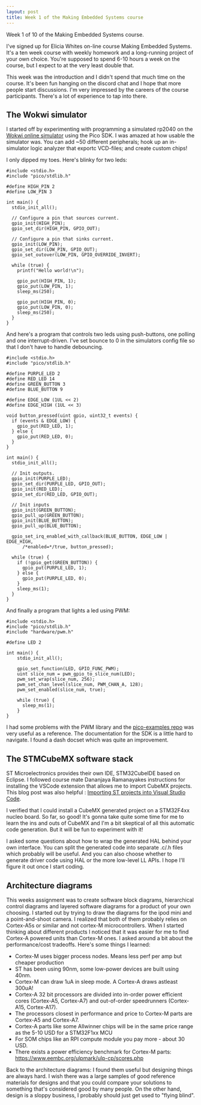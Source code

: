 ```yaml
---
layout: post
title: Week 1 of the Making Embedded Systems course
---
```


<!-- excerpt start -->
Week 1 of 10 of the Making Embedded Systems course.
<!-- excerpt end -->

I've signed up for Elicia Whites on-line course Making Embedded Systems. It's a ten week course with weekly homework and a long-running project of your own choice. You're supposed to spend 6-10 hours a week on the course, but I expect to at the very least double that.

This week was the introduction and I didn't spend that much time on the course. It's been fun hanging on the discord chat and I hope that more people start discussions. I'm very impressed by the careers of the course participants. There's a lot of experience to tap into there.

## The Wokwi simulator

I started off by experimenting with programming a simulated rp2040 on the [Wokwi online simulator](https://wokwi.com/) using the Pico SDK. I was amazed at how usable the simulator was. You can add ~50 different peripherals; hook up an in-simulator logic analyzer that exportc VCD-files; and create custom chips!

I only dipped my toes. Here's blinky for two leds:

```
#include <stdio.h>
#include "pico/stdlib.h"

#define HIGH_PIN 2
#define LOW_PIN 3

int main() {
  stdio_init_all();
  
  // Configure a pin that sources current.
  gpio_init(HIGH_PIN);
  gpio_set_dir(HIGH_PIN, GPIO_OUT);

  // Configure a pin that sinks current.
  gpio_init(LOW_PIN);
  gpio_set_dir(LOW_PIN, GPIO_OUT);
  gpio_set_outover(LOW_PIN, GPIO_OVERRIDE_INVERT);

  while (true) {
    printf("Hello world!\n");

    gpio_put(HIGH_PIN, 1);
    gpio_put(LOW_PIN, 1);
    sleep_ms(250);

    gpio_put(HIGH_PIN, 0);
    gpio_put(LOW_PIN, 0);
    sleep_ms(250);
  }
}
```

And here's a program that controls two leds using push-buttons, one polling and one interrupt-driven. I've set bounce to 0 in the simulators config file so that I don't have to handle debouncing.

```
#include <stdio.h>
#include "pico/stdlib.h"

#define PURPLE_LED 2
#define RED_LED 14
#define GREEN_BUTTON 3
#define BLUE_BUTTON 9

#define EDGE_LOW (1UL << 2)
#define EDGE_HIGH (1UL << 3)

void button_pressed(uint gpio, uint32_t events) {
  if (events & EDGE_LOW) {
    gpio_put(RED_LED, 1);
  } else {
    gpio_put(RED_LED, 0);
  }
}

int main() {
  stdio_init_all();

  // Init outputs.
  gpio_init(PURPLE_LED);
  gpio_set_dir(PURPLE_LED, GPIO_OUT);
  gpio_init(RED_LED);
  gpio_set_dir(RED_LED, GPIO_OUT);

  // Init inputs
  gpio_init(GREEN_BUTTON);
  gpio_pull_up(GREEN_BUTTON);
  gpio_init(BLUE_BUTTON);
  gpio_pull_up(BLUE_BUTTON);

  gpio_set_irq_enabled_with_callback(BLUE_BUTTON, EDGE_LOW | EDGE_HIGH, 
      /*enabled=*/true, button_pressed);

  while (true) {
    if (!gpio_get(GREEN_BUTTON)) {
      gpio_put(PURPLE_LED, 1);
    } else {
      gpio_put(PURPLE_LED, 0);
    }
    sleep_ms(1);
  }
}
```

And finally a program that lights a led using PWM:

```
#include <stdio.h>
#include "pico/stdlib.h"
#include "hardware/pwm.h"

#define LED 2

int main() {
    stdio_init_all();

    gpio_set_function(LED, GPIO_FUNC_PWM);
    uint slice_num = pwm_gpio_to_slice_num(LED);
    pwm_set_wrap(slice_num, 256);
    pwm_set_chan_level(slice_num, PWM_CHAN_A, 128);
    pwm_set_enabled(slice_num, true);
    
    while (true) {
      sleep_ms(1);
    }
}
```

I had some problems with the PWM library and the [pico-examples repo](https://github.com/raspberrypi/pico-examples) was very useful as a reference. The documentation for the SDK is a little hard to navigate. I found a dash docset which was quite an improvement.

## The STMCubeMX software stack

ST Microelectronics provides their own IDE, STM32CubeIDE based on Eclipse. I followed course mate Dananjaya Ramanayakes instructions for installing the VSCode extension that allows me to import CubeMX projects. This blog post was also helpful : [Importing ST projects into Visual Studio Code](https://devblogs.microsoft.com/cppblog/importing-st-projects-into-visual-studio-code/).

I verified that I could install a CubeMX generated project on a STM32F4xx nucleo board. So far, so good! It's gonna take quite some time for me to learn the ins and outs of CubeMX and I'm a bit skeptical of all this automatic code generation. But it will be fun to experiment with it!

I asked some questions about how to wrap the generated HAL behind your own interface. You can split the generated code into separate .c/.h files which probably will be useful. And you can also choose whether to generate driver code using HAL or the more low-level LL APIs. I hope I'll figure it out once I start coding.

## Architecture diagrams

This weeks assignment was to create software block diagrams, hierarchical control diagrams and layered software diagrams for a product of your own choosing. I started out by trying to draw the diagrams for the ipod mini and a point-and-shoot camera. I realized that both of them probably relies on Cortex-A5s or similar and not cortex-M microcontrollers. When I started thinking about different products I noticed that it was easier for me to find Cortex-A powered units than Cortex-M ones. I asked around a bit about the performance/cost tradeoffs. Here's some things I learned:

* Cortex-M uses bigger process nodes. Means less perf per amp but cheaper production
* ST has been using 90nm, some low-power devices are built using 40nm.
* Cortex-M can draw 1uA in sleep mode. A Cortex-A draws astleast 300uA!
* Cortex-A 32 bit processors are divided into in-order power efficient cores (Cortex-A5, Cortex-A7) and out-of-order speedrunners (Cortex-A15, Cortex-A17).
* The processors closest in performance and price to Cortex-M parts are Cortex-A5 and Cortex-A7.
* Cortex-A parts like some Allwinner chips will be in the same price range as the 5-10 USD for a STM32F1xx MCU
* For SOM chips like an RPI compute module you pay more - about 30 USD.
* There exists a power efficiency benchmark for Cortex-M parts: https://www.eembc.org/ulpmark/ulp-cp/scores.php

Back to the architecture diagrams: I found them useful but designing things are always hard. I wish there was a large samples of good reference materials for designs and that you could compare your solutions to something that's considered good by many people. On the other hand, design is a sloppy business, I probably should just get used to "flying blind".

